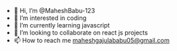 - 👋 Hi, I’m @MaheshBabu-123
- 👀 I’m interested in coding 
- 🌱 I’m currently learning javascript
- 💞️ I’m looking to collaborate on react js projects
- 📫 How to reach me maheshgajulababu05@gmail.com

<!---
MaheshBabu-123/MaheshBabu-123 is a ✨ special ✨ repository because its `README.md` (this file) appears on your GitHub profile.
You can click the Preview link to take a look at your changes.
--->

